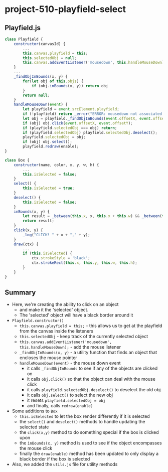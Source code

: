 # project-510-playfield-select

## Playfield.js
```js
class Playfield {
    constructor(canvasId) {
        ...
        this.canvas.playfield = this;
        this.selectedObj = null;
        this.canvas.addEventListener('mousedown', this.handleMouseDown);
    }
    ...
    _findObjInBounds(x, y) {
        for(let obj of this.objs) {
            if (obj.inBounds(x, y)) return obj
        }
        return null;
    }
    handleMouseDown(event) {
        let playfield = event.srcElement.playfield;
        if (!playfield) return _error("ERROR: mousedown not associated with a playfield");
        let obj = playfield._findObjInBounds(event.offsetX, event.offsetY);
        if (obj) obj.click(event.offsetX, event.offsetY);
        if (playfield.selectedObj === obj) return;
        if (playfield.selectedObj) playfield.selectedObj.deselect();
        playfield.selectedObj = obj;
        if (obj) obj.select();
        playfield.redraw(enable);
}

class Box {
    constructor(name, color, x, y, w, h) {
        ...
        this.isSelected = false;
    }
    select() {
        this.isSelected = true;
    }
    deselect() {
        this.isSelected = false;
    }
    inBounds(x, y) {
        let result = _between(this.x, x, this.x + this.w) && _between(this.y, y, this.y + this.h);
        return result;
    }
    click(x, y) {
        _log("CLICK! " + x + "," + y);
    }
    draw(ctx) {
        ...
        if (this.isSelected) {
            ctx.strokeStyle = 'black';
            ctx.strokeRect(this.x, this.y, this.w, this.h);
        }
    }
}
```

## Summary
* Here, we're creating the ability to click on an object
  * and make it the 'selected' object.
  * The 'selected' object will have a black border around it
* `Playfield.constructor()`
  * `this.canvas.playfield = this;` - this allows us to get at the playfield from the canvas inside the listeners
  * `this.selectedObj` - keep track of the currently selected object
  * `this.canvas.addEventListener('mousedown', this.handleMouseDown);` - add the mouse listener
  * `_findObjInBounds(x, y)` - a utility function that finds an object that encloses the mouse pointer
  * `handleMouseDown(event)` - the mouse down event
    * it calls `_findObjInBounds` to see if any of the objects are clicked on
    * it calls `obj.click()` so that the object can deal with the mouse click
    * it calls `playfield.selectedObj.deselect()` to deselect the old obj
    * it calls `obj.select()` to select the new obj
    * it resets `playfield.selectedObj = obj`
    * and finally, calls `redraw(enable)`
* Some additions to `Box`
  * `this.isSelected` to let the box render differently if it is selected
  * the `select()` and `deselect()` methods to handle updating the selected state
  * the `click(x,y)` method to do something special if the box is clicked upon
  * the `inBounds(x, y)` method is used to see if the object encompasses the mouse click
  * finally the `draw(enable)` method has been updated to only display a black border if the box is selected
* Also, we added the `utils.js` file for utility methods